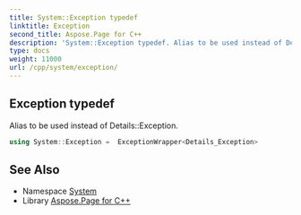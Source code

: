 ```yaml
---
title: System::Exception typedef
linktitle: Exception
second_title: Aspose.Page for C++
description: 'System::Exception typedef. Alias to be used instead of Details::Exception in C++.'
type: docs
weight: 11000
url: /cpp/system/exception/
---
```

## Exception typedef


Alias to be used instead of Details::Exception.

```cpp
using System::Exception =  ExceptionWrapper<Details_Exception>
```

## See Also

* Namespace [System](../)
* Library [Aspose.Page for C++](../../)
